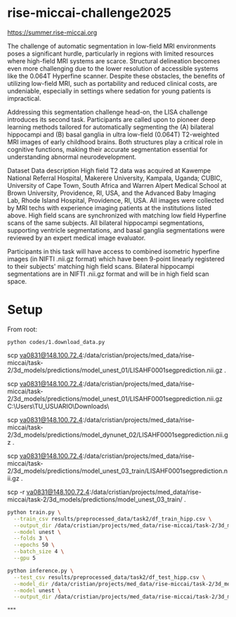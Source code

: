 # rise-miccai-challenge2025


https://summer.rise-miccai.org

The challenge of automatic segmentation in low-field MRI environments poses a significant hurdle, particularly in regions with limited resources where high-field MRI systems are scarce. Structural delineation becomes even more challenging due to the lower resolution of accessible systems like the 0.064T Hyperfine scanner. Despite these obstacles, the benefits of utilizing low-field MRI, such as portability and reduced clinical costs, are undeniable, especially in settings where sedation for young patients is impractical.

Addressing this segmentation challenge head-on, the LISA challenge introduces its second task. Participants are called upon to pioneer deep learning methods tailored for automatically segmenting the (A) bilateral hippocampi and (B) basal ganglia in ultra low-field (0.064T) T2-weighted MRI images of early childhood brains. Both structures play a critical role in cognitive functions, making their accurate segmentation essential for understanding abnormal neurodevelopment.


Dataset
Data description
High field T2 data was acquired at Kawempe National Referral Hospital, Makerere University, Kampala, Uganda; CUBIC, University of Cape Town, South Africa and Warren Alpert Medical School at Brown University, Providence, RI, USA, and the Advanced Baby Imaging Lab, Rhode Island Hospital, Providence, RI, USA. All images were collected by MRI techs with experience imaging patients at the institutions listed above. High field scans are synchronized with matching low field Hyperfine scans of the same subjects. All bilateral hippocampi segmentations, supporting ventricle segmentations, and basal ganglia segmentations were reviewed by an expert medical image evaluator.

Participants in this task will have access to combined isometric hyperfine images (in NIFTI .nii.gz format) which have been 9-point linearly registered to their subjects' matching high field scans. Bilateral hippocampi segmentations are in NIFTI .nii.gz format and will be in high field scan space.


# Setup

From root:
```
python codes/1.download_data.py
```

scp va0831@148.100.72.4:/data/cristian/projects/med_data/rise-miccai/task-2/3d_models/predictions/model_unest_01/LISAHF0001segprediction.nii.gz .

scp va0831@148.100.72.4:/data/cristian/projects/med_data/rise-miccai/task-2/3d_models/predictions/model_unest_01/LISAHF0001segprediction.nii.gz C:\Users\TU_USUARIO\Downloads\


scp va0831@148.100.72.4:/data/cristian/projects/med_data/rise-miccai/task-2/3d_models/predictions/model_dynunet_02/LISAHF0001segprediction.nii.gz .

scp va0831@148.100.72.4:/data/cristian/projects/med_data/rise-miccai/task-2/3d_models/predictions/model_unest_03_train/LISAHF0001segprediction.nii.gz .

scp -r va0831@148.100.72.4:/data/cristian/projects/med_data/rise-miccai/task-2/3d_models/predictions/model_unest_03_train/ .



```bash
python train.py \
  --train_csv results/preprocessed_data/task2/df_train_hipp.csv \
  --output_dir /data/cristian/projects/med_data/rise-miccai/task-2/3d_models/results/model_unest_01 \
  --model unest \
  --folds 3 \
  --epochs 50 \
  --batch_size 4 \
  --gpu 5
```


```bash
python inference.py \
  --test_csv results/preprocessed_data/task2/df_test_hipp.csv \
  --model_dir /data/cristian/projects/med_data/rise-miccai/task-2/3d_models/results/model_unest_01/fold_0 \
  --model unest \
  --output_dir /data/cristian/projects/med_data/rise-miccai/task-2/3d_models/predictions/model_unest_01/
```
"""